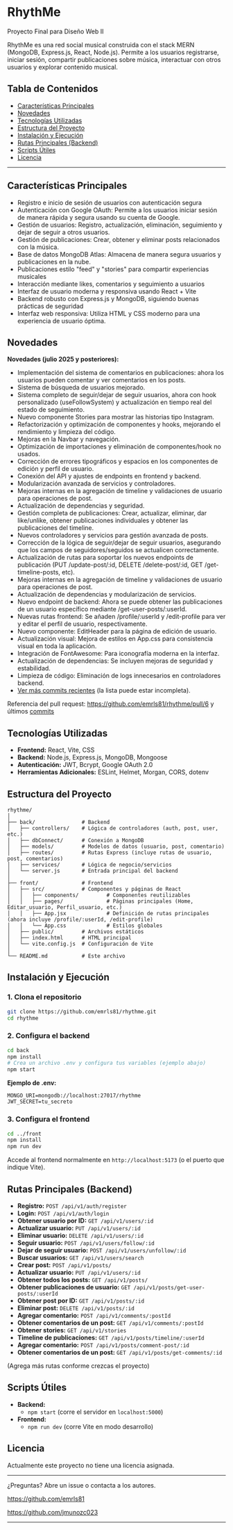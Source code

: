 # RhythMe

Proyecto Final para Diseño Web II

RhythMe es una red social musical construida con el stack MERN (MongoDB, Express.js, React, Node.js). Permite a los usuarios registrarse, iniciar sesión, compartir publicaciones sobre música, interactuar con otros usuarios y explorar contenido musical.

## Tabla de Contenidos

- [Características Principales](#características-principales)
- [Novedades](#novedades)
- [Tecnologías Utilizadas](#tecnologías-utilizadas)
- [Estructura del Proyecto](#estructura-del-proyecto)
- [Instalación y Ejecución](#instalación-y-ejecución)
- [Rutas Principales (Backend)](#rutas-principales-backend)
- [Scripts Útiles](#scripts-útiles)
- [Licencia](#licencia)

---

## Características Principales

- Registro e inicio de sesión de usuarios con autenticación segura
- Autenticación con Google OAuth: Permite a los usuarios iniciar sesión de manera rápida y segura usando su cuenta de Google.
- Gestión de usuarios: Registro, actualización, eliminación, seguimiento y dejar de seguir a otros usuarios.
- Gestión de publicaciones: Crear, obtener y eliminar posts relacionados con la música.
- Base de datos MongoDB Atlas: Almacena de manera segura usuarios y publicaciones en la nube.
- Publicaciones estilo "feed" y "stories" para compartir experiencias musicales
- Interacción mediante likes, comentarios y seguimiento a usuarios
- Interfaz de usuario moderna y responsiva usando React + Vite
- Backend robusto con Express.js y MongoDB, siguiendo buenas prácticas de seguridad
- Interfaz web responsiva: Utiliza HTML y CSS moderno para una experiencia de usuario óptima.

## Novedades

**Novedades (julio 2025 y posteriores):**
- Implementación del sistema de comentarios en publicaciones: ahora los usuarios pueden comentar y ver comentarios en los posts.
- Sistema de búsqueda de usuarios mejorado.
- Sistema completo de seguir/dejar de seguir usuarios, ahora con hook personalizado (useFollowSystem) y actualización en tiempo real del estado de seguimiento.
- Nuevo componente Stories para mostrar las historias tipo Instagram.
- Refactorización y optimización de componentes y hooks, mejorando el rendimiento y limpieza del código.
- Mejoras en la Navbar y navegación.
- Optimización de importaciones y eliminación de componentes/hook no usados.
- Corrección de errores tipográficos y espacios en los componentes de edición y perfil de usuario.
- Conexión del API y ajustes de endpoints en frontend y backend.
- Modularización avanzada de servicios y controladores.
- Mejoras internas en la agregación de timeline y validaciones de usuario para operaciones de post.
- Actualización de dependencias y seguridad.
- Gestión completa de publicaciones: Crear, actualizar, eliminar, dar like/unlike, obtener publicaciones individuales y obtener las publicaciones del timeline.
- Nuevos controladores y servicios para gestión avanzada de posts.
- Corrección de la lógica de seguir/dejar de seguir usuarios, asegurando que los campos de seguidores/seguidos se actualicen correctamente.
- Actualización de rutas para soportar los nuevos endpoints de publicación (PUT /update-post/:id, DELETE /delete-post/:id, GET /get-timeline-posts, etc).
- Mejoras internas en la agregación de timeline y validaciones de usuario para operaciones de post.
- Actualización de dependencias y modularización de servicios.
- Nuevo endpoint de backend: Ahora se puede obtener las publicaciones de un usuario específico mediante /get-user-posts/:userId.
- Nuevas rutas frontend: Se añaden /profile/:userId y /edit-profile para ver y editar el perfil de usuario, respectivamente.
- Nuevo componente: EditHeader para la página de edición de usuario.
- Actualización visual: Mejora de estilos en App.css para consistencia visual en toda la aplicación.
- Integración de FontAwesome: Para iconografía moderna en la interfaz.
- Actualización de dependencias: Se incluyen mejoras de seguridad y estabilidad.
- Limpieza de código: Eliminación de logs innecesarios en controladores backend.
- [Ver más commits recientes](https://github.com/emrls81/rhythme/commits?sort=committer-date&direction=desc) (la lista puede estar incompleta).

Referencia del pull request: https://github.com/emrls81/rhythme/pull/6 y últimos [commits](https://github.com/emrls81/rhythme/commits?sort=committer-date&direction=desc)

## Tecnologías Utilizadas

- **Frontend:** React, Vite, CSS
- **Backend:** Node.js, Express.js, MongoDB, Mongoose
- **Autenticación:** JWT, Bcrypt, Google OAuth 2.0
- **Herramientas Adicionales:** ESLint, Helmet, Morgan, CORS, dotenv

## Estructura del Proyecto

```
rhythme/
│
├── back/               # Backend
│   ├── controllers/    # Lógica de controladores (auth, post, user, etc.)
│   ├── dbConnect/      # Conexión a MongoDB
│   ├── models/         # Modelos de datos (usuario, post, comentario)
│   ├── routes/         # Rutas Express (incluye rutas de usuario, post, comentarios)
│   ├── services/       # Lógica de negocio/servicios
│   └── server.js       # Entrada principal del backend
│
├── front/              # Frontend
│   ├── src/            # Componentes y páginas de React
│   │   ├── components/         # Componentes reutilizables
│   │   ├── pages/              # Páginas principales (Home, Editar_usuario, Perfil_usuario, etc.)
│   │   ├── App.jsx             # Definición de rutas principales (ahora incluye /profile/:userId, /edit-profile)
│   │   └── App.css             # Estilos globales
│   ├── public/         # Archivos estáticos
│   ├── index.html      # HTML principal
│   └── vite.config.js  # Configuración de Vite
│
└── README.md           # Este archivo
```

## Instalación y Ejecución

### 1. Clona el repositorio

```bash
git clone https://github.com/emrls81/rhythme.git
cd rhythme
```

### 2. Configura el backend

```bash
cd back
npm install
# Crea un archivo .env y configura tus variables (ejemplo abajo)
npm start
```

**Ejemplo de .env:**
```
MONGO_URI=mongodb://localhost:27017/rhythme
JWT_SECRET=tu_secreto
```

### 3. Configura el frontend

```bash
cd ../front
npm install
npm run dev
```

Accede al frontend normalmente en `http://localhost:5173` (o el puerto que indique Vite).

## Rutas Principales (Backend)

- **Registro:** `POST /api/v1/auth/register`
- **Login:** `POST /api/v1/auth/login`
- **Obtener usuario por ID:** `GET /api/v1/users/:id`
- **Actualizar usuario:** `PUT /api/v1/users/:id`
- **Eliminar usuario:** `DELETE /api/v1/users/:id`
- **Seguir usuario:** `POST /api/v1/users/follow/:id`
- **Dejar de seguir usuario:** `POST /api/v1/users/unfollow/:id`
- **Buscar usuarios:** `GET /api/v1/users/search`
- **Crear post:** `POST /api/v1/posts/`
- **Actualizar usuario:** `PUT /api/v1/users/:id`
- **Obtener todos los posts:** `GET /api/v1/posts/`
- **Obtener publicaciones de usuario:** `GET /api/v1/posts/get-user-posts/:userId`
- **Obtener post por ID:** `GET /api/v1/posts/:id`
- **Eliminar post:** `DELETE /api/v1/posts/:id`
- **Agregar comentario:** `POST /api/v1/comments/:postId`
- **Obtener comentarios de un post:** `GET /api/v1/comments/:postId`
- **Obtener stories:** `GET /api/v1/stories`
- **Timeline de publicaciones:** `GET /api/v1/posts/timeline/:userId`
- **Agregar comentario:** `POST /api/v1/posts/comment-post/:id`
- **Obtener comentarios de un post:** `GET /api/v1/posts/get-comments/:id`

(Agrega más rutas conforme crezcas el proyecto)

## Scripts Útiles

- **Backend:**
  - `npm start` (corre el servidor en `localhost:5000`)
- **Frontend:**
  - `npm run dev` (corre Vite en modo desarrollo)

## Licencia

Actualmente este proyecto no tiene una licencia asignada.

---

¿Preguntas? Abre un issue o contacta a los autores.

https://github.com/emrls81

https://github.com/jmunozc023

---

